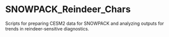 # SNOWPACK_Reindeer_Chars
Scripts for preparing CESM2 data for SNOWPACK and analyzing outputs for trends in reindeer-sensitive diagnostics.
